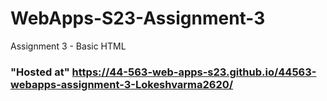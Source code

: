 # WebApps-S23-Assignment-3
Assignment 3 - Basic HTML
### "Hosted at" https://44-563-web-apps-s23.github.io/44563-webapps-assignment-3-Lokeshvarma2620/




